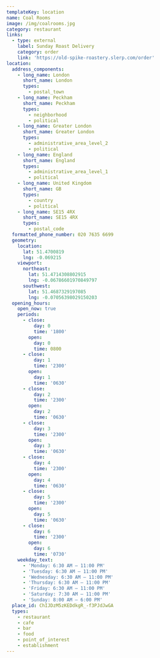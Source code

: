 ```yaml
---
templateKey: location
name: Coal Rooms
image: /img/coalrooms.jpg
category: restaurant
links:
  - type: external
    label: Sunday Roast Delivery
    category: order
    link: 'https://old-spike-roastery.slerp.com/order'
location:
  address_components:
    - long_name: London
      short_name: London
      types:
        - postal_town
    - long_name: Peckham
      short_name: Peckham
      types:
        - neighborhood
        - political
    - long_name: Greater London
      short_name: Greater London
      types:
        - administrative_area_level_2
        - political
    - long_name: England
      short_name: England
      types:
        - administrative_area_level_1
        - political
    - long_name: United Kingdom
      short_name: GB
      types:
        - country
        - political
    - long_name: SE15 4RX
      short_name: SE15 4RX
      types:
        - postal_code
  formatted_phone_number: 020 7635 6699
  geometry:
    location:
      lat: 51.4700819
      lng: -0.069215
    viewport:
      northeast:
        lat: 51.4714308802915
        lng: -0.06786601970849797
      southwest:
        lat: 51.4687329197085
        lng: -0.07056398029150203
  opening_hours:
    open_now: true
    periods:
      - close:
          day: 0
          time: '1800'
        open:
          day: 0
          time: 0800
      - close:
          day: 1
          time: '2300'
        open:
          day: 1
          time: '0630'
      - close:
          day: 2
          time: '2300'
        open:
          day: 2
          time: '0630'
      - close:
          day: 3
          time: '2300'
        open:
          day: 3
          time: '0630'
      - close:
          day: 4
          time: '2300'
        open:
          day: 4
          time: '0630'
      - close:
          day: 5
          time: '2300'
        open:
          day: 5
          time: '0630'
      - close:
          day: 6
          time: '2300'
        open:
          day: 6
          time: '0730'
    weekday_text:
      - 'Monday: 6:30 AM – 11:00 PM'
      - 'Tuesday: 6:30 AM – 11:00 PM'
      - 'Wednesday: 6:30 AM – 11:00 PM'
      - 'Thursday: 6:30 AM – 11:00 PM'
      - 'Friday: 6:30 AM – 11:00 PM'
      - 'Saturday: 7:30 AM – 11:00 PM'
      - 'Sunday: 8:00 AM – 6:00 PM'
  place_id: ChIJDzM5zKEDdkgR_-f3PJdJwGA
  types:
    - restaurant
    - cafe
    - bar
    - food
    - point_of_interest
    - establishment
---
```

